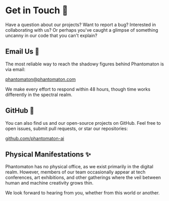 # Get in Touch 💌

Have a question about our projects? Want to report a bug? Interested in collaborating with us? Or perhaps you've caught a glimpse of something uncanny in our code that you can't explain?

## Email Us 📧

The most reliable way to reach the shadowy figures behind Phantomaton is via email:

[phantomaton@phantomaton.com](mailto:phantomaton@phantomaton.com)

We make every effort to respond within 48 hours, though time works differently in the spectral realm.

## GitHub 🐙

You can also find us and our open-source projects on GitHub. Feel free to open issues, submit pull requests, or star our repositories:

[github.com/phantomaton-ai](https://github.com/phantomaton-ai)

## Physical Manifestations ✨

Phantomaton has no physical office, as we exist primarily in the digital realm. However, members of our team occasionally appear at tech conferences, art exhibitions, and other gatherings where the veil between human and machine creativity grows thin.

We look forward to hearing from you, whether from this world or another.